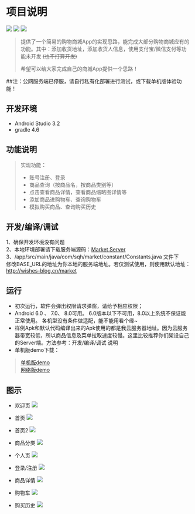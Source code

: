 # 项目说明
![](https://img.shields.io/badge/Api-23--26-green.svg)
[![](https://img.shields.io/badge/Download-5M-blue.svg)](https://github.com/a1098832322/MarketAndroidApp/blob/master/release/Market-1.0.1-release.apk)
![](https://img.shields.io/badge/License-Apache%202.0-orange.svg)

> 提供了一个简易的购物商城App的实现思路，能完成大部分购物商城应有的功能。其中：添加收货地址，添加收货人信息，使用支付宝/微信支付等功能未开发   ~~(也不打算开发)~~  
>
> 希望可以给大家完成自己的商城App提供一个思路！

##注：公网服务端已停服，请自行私有化部署进行测试，或下载单机版体验功能！


## 开发环境
* Android Studio 3.2 
* gradle 4.6

## 功能说明
> 实现功能：
> * 账号注册、登录
> * 商品查询（按商品名，按商品类别等）
> * 点击查看商品详情，查看商品缩略图详情等
> * 添加商品进购物车、查询购物车
> * 模拟购买商品、查询购买历史

## 开发/编译/调试
1、确保开发环境没有问题  
2、本地环境部署请下载服务端源码：[Market Server](https://github.com/a1098832322/MarketServer)  
3、/app/src/main/java/com/sqh/market/constant/Constants.java 文件下  
修改BASE_URL的地址为你本地的服务端地址。若仅测试使用，则使用默认地址：http://wishes-blog.cn/market


## 运行
* 初次运行，软件会弹出权限请求弹窗，请给予相应权限；  
* Android 6.0 、 7.0、 8.0可用。  6.0版本以下不可用，8.0以上系统不保证能正常使用。 各机型没有条件做适配，能不能用看个缘~
* 样例Apk和默认代码编译出来的Apk使用的都是我云服务器地址。因为云服务器带宽较低，所以商品信息及菜单拉取速度较慢。这里比较推荐你们架设自己的Server端。方法参考：开发/编译/调试 说明
* 单机版demo下载：
> [单机版demo](https://github.com/a1098832322/MarketAndroidApp/blob/master/release/%E5%8D%95%E6%9C%BA%E7%89%88%E6%9C%ACdemo.apk)  
> [网络版demo](https://github.com/a1098832322/MarketAndroidApp/blob/master/release/%E8%81%94%E7%BD%91%E7%89%88Demo.apk)

## 图示
* 欢迎页
![](README_files/20.jpg)


* 首页
![](README_files/21.jpg)

* 首页2
![](README_files/22.jpg)

* 商品分类
![](README_files/23.jpg)

* 个人页
![](README_files/24.jpg)

* 登录/注册
![](README_files/25.jpg)

* 商品详情
![](README_files/26.jpg)

* 购物车
![](README_files/27.jpg)

* 购买历史
![](README_files/19.jpg)
